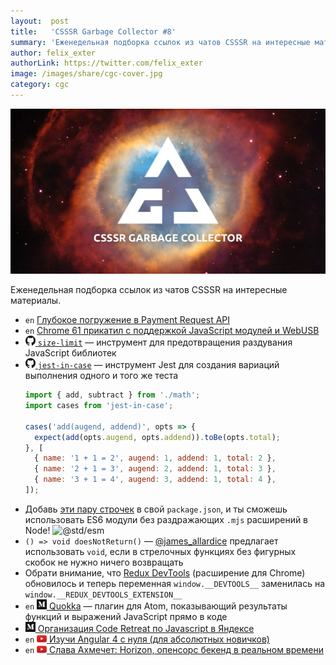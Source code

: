 ```yaml
---
layout:  post
title:   'CSSSR Garbage Collector #8'
summary: 'Еженедельная подборка ссылок из чатов CSSSR на интересные материалы'
author: felix_exter
authorLink: https://twitter.com/felix_exter
image: /images/share/cgc-cover.jpg
category: cgc
---
```


[github]: /images/icons/github.png
[medium]: /images/icons/medium.png
[yt]: /images/icons/youtube.png

![CSSSR Garbage Collector](/images/share/cgc-cover.jpg)

Еженедельная подборка ссылок из чатов CSSSR на интересные материалы.

- `en` [Глубокое погружение в Payment Request API](https://developers.google.com/web/fundamentals/discovery-and-monetization/payment-request/deep-dive-into-payment-request)
- `en` [Chrome 61 прикатил с поддержкой JavaScript модулей и WebUSB](https://www.chromestatus.com/features#milestone=61)
- [![github] `size-limit`](https://github.com/ai/size-limit) — инструмент для предотвращения раздувания JavaScript библиотек
- [![github] `jest-in-case`](https://github.com/thinkmill/jest-in-case) — инструмент Jest для создания вариаций выполнения одного и того же теста
  ```js
  import { add, subtract } from './math';
  import cases from 'jest-in-case';

  cases('add(augend, addend)', opts => {
    expect(add(opts.augend, opts.addend)).toBe(opts.total);
  }, [
    { name: '1 + 1 = 2', augend: 1, addend: 1, total: 2 },
    { name: '2 + 1 = 3', augend: 2, addend: 1, total: 3 },
    { name: '3 + 1 = 4', augend: 3, addend: 1, total: 4 },
  ]);
  ```
- Добавь [эти пару строчек](https://twitter.com/zachcodes/status/903251125520007168) в свой `package.json`, и ты сможешь использовать ES6 модули без раздражающих `.mjs` расширений в Node!
![@std/esm](https://pbs.twimg.com/media/DIj-BfhW0AA9EhA.jpg:large)
- `() => void doesNotReturn()` — [@james_allardice](https://twitter.com/james_allardice) предлагает использовать `void`, если в стрелочных функциях без фигурных скобок не нужно ничего возвращать
- Обрати внимание, что [Redux DevTools](https://github.com/zalmoxisus/redux-devtools-extension) (расширение для Chrome) обновилось и теперь переменная `window.__DEVTOOLS__` заменилась на `window.__REDUX_DEVTOOLS_EXTENSION__`
- `en` [![medium] Quokka](https://medium.com/@artem.govorov/quokka-live-javascript-scratchpad-for-atom-editor-a4edd27b7d91) — плагин для Atom, показывающий результаты функций и выражений JavaScript прямо в коде
- [![medium] Организация Code Retreat по Javascript в Яндексе](https://medium.com/@evilj0e/о-том-как-я-организовал-code-retreat-по-javascript-5facd3e044a6)
- `en` [![yt] Изучи Angular 4 с нуля (для абсолютных новичков)](https://www.youtube.com/watch?v=kFTmoLm9Jwg)
- `en` [![yt] Слава Ахмечет: Horizon, опенсорс бекенд в реальном времени](https://www.youtube.com/watch?v=Sb1lH5mvYmU)
